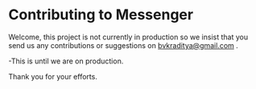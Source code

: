 # Contributing to Messenger 
Welcome, this project is not currently in production 
so we insist that you send us any contributions or suggestions 
on bvkraditya@gmail.com .

-This is until we are on production.

Thank you for your efforts.

